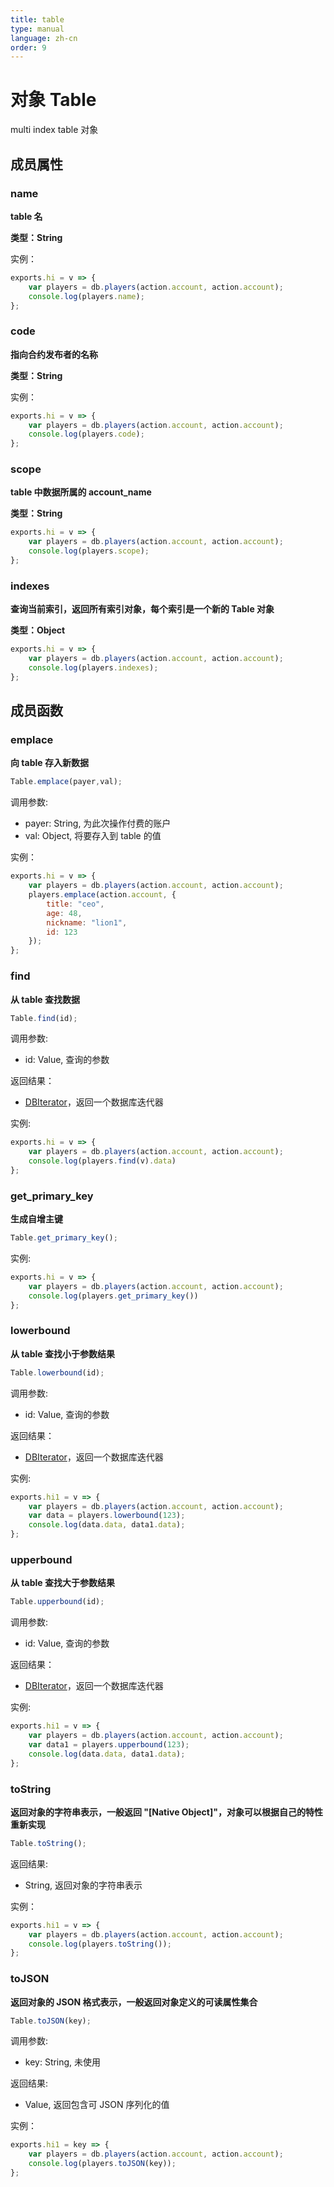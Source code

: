 ```yaml
---
title: table
type: manual
language: zh-cn
order: 9
---
```

# 对象 Table
multi index table 对象

## 成员属性

### name
**table 名**

**类型：String**


实例：

```javascript
exports.hi = v => {
    var players = db.players(action.account, action.account); 
    console.log(players.name);
};
```



### code

**指向合约发布者的名称**

**类型：String**


实例：

```javascript
exports.hi = v => {
    var players = db.players(action.account, action.account); 
    console.log(players.code);
};
```



### scope

**table 中数据所属的 account_name**

**类型：String**


```javascript
exports.hi = v => {
    var players = db.players(action.account, action.account); 
    console.log(players.scope);
};
```



### indexes

**查询当前索引，返回所有索引对象，每个索引是一个新的 Table 对象**

**类型：Object**


```javascript
exports.hi = v => {
    var players = db.players(action.account, action.account); 
    console.log(players.indexes);
};
```



## 成员函数

### emplace

**向 table 存入新数据**

```JavaScript
Table.emplace(payer,val);
```

调用参数:
* payer: String, 为此次操作付费的账户
* val: Object, 将要存入到 table 的值

实例：

```JavaScript
exports.hi = v => {
    var players = db.players(action.account, action.account);
    players.emplace(action.account, {
        title: "ceo",
        age: 48,
        nickname: "lion1",
        id: 123
    });
};
```



### find

**从 table 查找数据**

```JavaScript
Table.find(id);
```

调用参数:
* id: Value, 查询的参数

返回结果：
* [DBIterator](dbiterator.html)，返回一个数据库迭代器

实例:

```JavaScript
exports.hi = v => {
    var players = db.players(action.account, action.account);
    console.log(players.find(v).data)
};
```



### get_primary_key

**生成自增主键**

```JavaScript
Table.get_primary_key();
```

实例:

```JavaScript
exports.hi = v => {
    var players = db.players(action.account, action.account);
    console.log(players.get_primary_key())
};
```



### lowerbound

**从 table 查找小于参数结果**

```JavaScript
Table.lowerbound(id);
```

调用参数:
* id: Value, 查询的参数

返回结果：
* [DBIterator](dbiterator.html)，返回一个数据库迭代器

实例:

```JavaScript
exports.hi1 = v => {
    var players = db.players(action.account, action.account);
    var data = players.lowerbound(123);
    console.log(data.data, data1.data);
};
```



### upperbound

**从 table 查找大于参数结果**

```JavaScript
Table.upperbound(id);
```

调用参数:
* id: Value, 查询的参数

返回结果：
* [DBIterator](dbiterator.html)，返回一个数据库迭代器

实例:

```JavaScript
exports.hi1 = v => {
    var players = db.players(action.account, action.account);
    var data1 = players.upperbound(123);
    console.log(data.data, data1.data);
};
```



### toString

**返回对象的字符串表示，一般返回 "[Native Object]"，对象可以根据自己的特性重新实现**

```JavaScript
Table.toString();
```

返回结果:
* String, 返回对象的字符串表示

实例：

```javascript
exports.hi1 = v => {
    var players = db.players(action.account, action.account);
    console.log(players.toString());
};
```





### toJSON

**返回对象的 JSON 格式表示，一般返回对象定义的可读属性集合**

```JavaScript
Table.toJSON(key);
```

调用参数:
* key: String, 未使用

返回结果:
* Value, 返回包含可 JSON 序列化的值

实例：

```javascript
exports.hi1 = key => {
    var players = db.players(action.account, action.account);
    console.log(players.toJSON(key));
};
```



